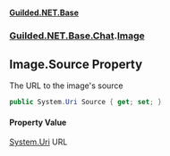 
#### [Guilded.NET.Base](Guilded_NET_Base 'Guilded_NET_Base')
### [Guilded.NET.Base.Chat](Guilded_NET_Base#Guilded_NET_Base_Chat 'Guilded.NET.Base.Chat').[Image](Image 'Guilded.NET.Base.Chat.Image')
## Image.Source Property
The URL to the image's source  
```csharp
public System.Uri Source { get; set; }
```

#### Property Value
[System.Uri](https://docs.microsoft.com/en-us/dotnet/api/System.Uri 'System.Uri')
URL
